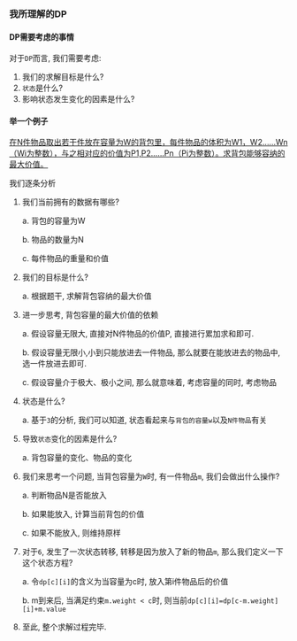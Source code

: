 ### 我所理解的DP



#### DP需要考虑的事情

对于`DP`而言, 我们需要考虑:

1. 我们的求解目标是什么?
2. `状态`是什么?
3. 影响状态发生变化的因素是什么?


#### 举一个例子

[在N件物品取出若干件放在容量为W的背包里，每件物品的体积为W1，W2……Wn（Wi为整数），与之相对应的价值为P1,P2……Pn（Pi为整数）。求背包能够容纳的最大价值。](http://www.51nod.com/onlineJudge/questionCode.html#!problemId=1085)


我们逐条分析

1. 我们当前拥有的数据有哪些?

	a. 背包的容量为W
	
	b. 物品的数量为N
	
	c. 每件物品的重量和价值

2. 我们的目标是什么?

    a. 根据题干, 求解背包容纳的最大价值

3. 进一步思考, 背包容量的最大价值的依赖

    a. 假设容量无限大, 直接对N件物品的价值P, 直接进行累加求和即可.

    b. 假设容量无限小,小到只能放进去一件物品, 那么就要在能放进去的物品中, 选一件放进去即可.
    
    c. 假设容量介于极大、极小之间, 那么就意味着, 考虑容量的同时, 考虑物品

4. 状态是什么?

    a. 基于`3`的分析, 我们可以知道, 状态看起来与`背包的容量w`以及`N件物品`有关

5. 导致`状态`变化的因素是什么?

    a. 背包容量的变化、物品的变化

6. 我们来思考一个问题, 当背包容量为`W`时, 有一件物品`m`, 我们会做出什么操作?

    a. 判断物品N是否能放入

    b. 如果能放入, 计算当前背包的价值

    c. 如果不能放入, 则维持原样

7. 对于`6`, 发生了一次状态转移, 转移是因为放入了新的物品`m`, 那么我们定义一下这个状态方程?

    a. 令`dp[c][i]`的含义为当容量为c时, 放入第i件物品后的价值
    
    b. m到来后, 当满足约束`m.weight < c`时, 则当前`dp[c][i]=dp[c-m.weight][i]+m.value`

8. 至此, 整个求解过程完毕.


